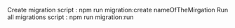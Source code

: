 Create migration script : npm run migration:create nameOfTheMirgation
Run all migrations script : npm run migration:run
